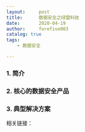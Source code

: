 ```yaml
---
layout:     post
title:      数据安全之绿盟科技
date:       2020-04-19
author:     forefive003
catalog: true
tags:
    - 数据安全

---
```


### 1. 简介

### 2. 核心的数据安全产品

### 3. 典型解决方案

相关链接：  

